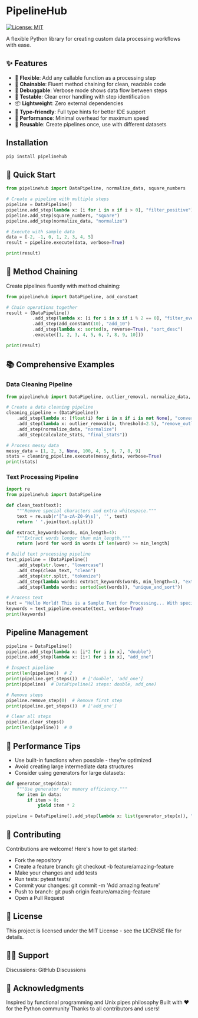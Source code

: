 # PipelineHub

[![License: MIT](https://img.shields.io/badge/License-MIT-yellow.svg)](https://opensource.org/licenses/MIT)


A flexible Python library for creating custom data processing workflows with ease.

## ✨ Features

- 🔧 **Flexible**: Add any callable function as a processing step
- 🔗 **Chainable**: Fluent method chaining for clean, readable code
- 🐛 **Debuggable**: Verbose mode shows data flow between steps
- 🧪 **Testable**: Clear error handling with step identification
- 📦 **Lightweight**: Zero external dependencies
- 🎯 **Type-friendly**: Full type hints for better IDE support
- 🚀 **Performance**: Minimal overhead for maximum speed
- 🔄 **Reusable**: Create pipelines once, use with different datasets

## Installation
```bash
pip install pipelinehub
```

## 📖 Quick Start
```python
from pipelinehub import DataPipeline, normalize_data, square_numbers

# Create a pipeline with multiple steps
pipeline = DataPipeline()
pipeline.add_step(lambda x: [i for i in x if i > 0], "filter_positive")
pipeline.add_step(square_numbers, "square")
pipeline.add_step(normalize_data, "normalize")

# Execute with sample data
data = [-2, -1, 0, 1, 2, 3, 4, 5]
result = pipeline.execute(data, verbose=True)

print(result)
```
## 🔗 Method Chaining
Create pipelines fluently with method chaining:

```python
from pipelinehub import DataPipeline, add_constant

# Chain operations together
result = (DataPipeline()
          .add_step(lambda x: [i for i in x if i % 2 == 0], "filter_even")
          .add_step(add_constant(10), "add_10")  
          .add_step(lambda x: sorted(x, reverse=True), "sort_desc")
          .execute([1, 2, 3, 4, 5, 6, 7, 8, 9, 10]))

print(result) 
```

## 📚 Comprehensive Examples

### Data Cleaning Pipeline
```python 
from pipelinehub import DataPipeline, outlier_removal, normalize_data, calculate_stats

# Create a data cleaning pipeline
cleaning_pipeline = (DataPipeline()
    .add_step(lambda x: [float(i) for i in x if i is not None], "convert_and_filter")
    .add_step(lambda x: outlier_removal(x, threshold=2.5), "remove_outliers") 
    .add_step(normalize_data, "normalize")
    .add_step(calculate_stats, "final_stats"))

# Process messy data
messy_data = [1, 2, 3, None, 100, 4, 5, 6, 7, 8, 9]
stats = cleaning_pipeline.execute(messy_data, verbose=True)
print(stats)
```
### Text Processing Pipeline
```python
import re
from pipelinehub import DataPipeline

def clean_text(text):
    """Remove special characters and extra whitespace."""
    text = re.sub(r'[^a-zA-Z0-9\s]', '', text)
    return ' '.join(text.split())

def extract_keywords(words, min_length=4):
    """Extract words longer than min_length."""
    return [word for word in words if len(word) >= min_length]

# Build text processing pipeline
text_pipeline = (DataPipeline()
    .add_step(str.lower, "lowercase")
    .add_step(clean_text, "clean")
    .add_step(str.split, "tokenize") 
    .add_step(lambda words: extract_keywords(words, min_length=4), "extract_keywords")
    .add_step(lambda words: sorted(set(words)), "unique_and_sort"))

# Process text
text = "Hello World! This is a Sample Text for Processing... With special chars!!!"
keywords = text_pipeline.execute(text, verbose=True)
print(keywords)
```

## Pipeline Management
```python
pipeline = DataPipeline()
pipeline.add_step(lambda x: [i*2 for i in x], "double")
pipeline.add_step(lambda x: [i+1 for i in x], "add_one")

# Inspect pipeline
print(len(pipeline))  # 2
print(pipeline.get_steps())  # ['double', 'add_one']
print(pipeline)  # DataPipeline(2 steps: double, add_one)

# Remove steps
pipeline.remove_step(0)  # Remove first step
print(pipeline.get_steps())  # ['add_one']

# Clear all steps
pipeline.clear_steps()
print(len(pipeline))  # 0
```
## 🚀 Performance Tips

- Use built-in functions when possible - they're optimized
- Avoid creating large intermediate data structures
- Consider using generators for large datasets:
```python
def generator_step(data):
    """Use generator for memory efficiency."""
    for item in data:
        if item > 0:
            yield item * 2

pipeline = DataPipeline().add_step(lambda x: list(generator_step(x)), "process")
```

## 🤝 Contributing
Contributions are welcome! Here's how to get started:

- Fork the repository
- Create a feature branch: git checkout -b feature/amazing-feature
- Make your changes and add tests
- Run tests: pytest tests/
- Commit your changes: git commit -m 'Add amazing feature'
- Push to branch: git push origin feature/amazing-feature
- Open a Pull Request

## 📄 License
This project is licensed under the MIT License - see the LICENSE file for details.
## 🙋‍♂️ Support

Discussions: GitHub Discussions

## 🎉 Acknowledgments

Inspired by functional programming and Unix pipes philosophy
Built with ❤️ for the Python community
Thanks to all contributors and users!


